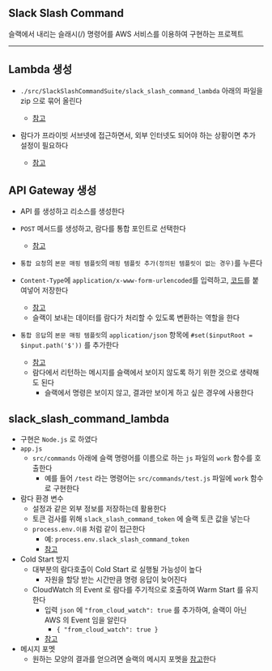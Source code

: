 Slack Slash Command
-------------------
슬랙에서 내리는 슬래시(/) 명령어를 AWS 서비스를 이용하여 구현하는 프로젝트

--------------------------------------------------------------------------------

Lambda 생성
-----------
- `./src/SlackSlashCommandSuite/slack_slash_command_lambda` 아래의 파일을 zip 으로 묶어 올린다
  - [참고](./img/create_lambda.jpg)

- 람다가 프라이빗 서브넷에 접근하면서, 외부 인터넷도 되어야 하는 상황이면 추가 설정이 필요하다
  - [참고](https://docs.aws.amazon.com/AmazonVPC/latest/UserGuide/VPC_Scenario2.html)

API Gateway 생성
----------------
- API 를 생성하고 리소스를 생성한다
- `POST` 메서드를 생성하고, 람다를 통합 포인트로 선택한다
  - [참고](./img/create_api_gateway.jpg)

- `통합 요청`의 `본문 매핑 템플릿`의 `매핑 템플릿 추가(정의된 템플릿이 없는 경우)`를 누른다
- `Content-Type`에 `application/x-www-form-urlencoded`를 입력하고, [코드](/src/apigateway_integration_request/apigateway_integration_request.txt)를 붙여넣어 저장한다
  - [참고](./img/api_gateway_post_integration_request.jpg)
  - 슬랙이 보내는 데이터를 람다가 처리할 수 있도록 변환하는 역할을 한다
- `통합 응답`의 `본문 매핑 템플릿`의 `application/json` 항목에 `#set($inputRoot = $input.path('$'))` 를 추가한다
  - [참고](./img/api_gateway_post_integration_response.jpg)
  - 람다에서 리턴하는 메시지를 슬랙에서 보이지 않도록 하기 위한 것으로 생략해도 된다
    - 슬랙에서 명령은 보이지 않고, 결과만 보이게 하고 싶은 경우에 사용한다

slack_slash_command_lambda
--------------------------
- 구현은 `Node.js` 로 하였다
- `app.js`
  - `src/commands` 아래에 슬랙 명령어를 이름으로 하는 `js` 파일의 `work` 함수를 호출한다
    - 예를 들어 `/test` 라는 명령어는 `src/commands/test.js` 파일에 `work` 함수로 구현한다
- 람다 환경 변수
  - 설정과 같은 외부 정보를 저장하는데 활용한다
  - 토큰 검사를 위해 `slack_slash_command_token` 에 슬랙 토큰 값을 넣는다
  - `process.env.이름` 처럼 같이 접근한다
    - 예: `process.env.slack_slash_command_token`
    - [참고](./img/lambda_env.jpg)
- Cold Start 방지
  - 대부분의 람다호출이 Cold Start 로 실행될 가능성이 높다
    - 자원을 할당 받는 시간만큼 명령 응답이 늦어진다
  - CloudWatch 의 Event 로 람다를 주기적으로 호출하여 Warm Start 를 유지한다
    - 입력 `json` 에 `"from_cloud_watch": true` 를 추가하여, 슬랙이 아닌 AWS 의 Event 임을 알린다
      - `{ "from_cloud_watch": true }`
    - [참고](./img/cloudwatch_event.jpg)
- 메시지 포멧
  - 원하는 모양의 결과를 얻으려면 슬랙의 메시지 포멧을 [참고](https://api.slack.com/docs/messages)한다
